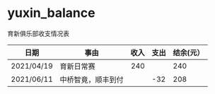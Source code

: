 # yuxin_balance
育新俱乐部收支情况表

|  日期     | 事由  | 收入 |支出 |结余(元）|
|----------|------------------|----:|----|----|
|2021/04/19| 育新日常赛|240||240|
|2021/06/11| 中桥智竟，顺丰到付||-32|208|
